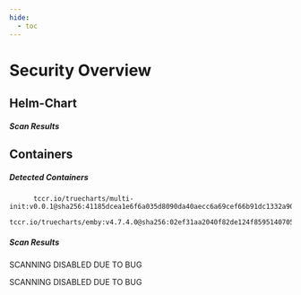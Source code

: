```yaml
---
hide:
  - toc
---
```


# Security Overview

<link href="https://truecharts.org/_static/trivy.css" type="text/css" rel="stylesheet" />

## Helm-Chart

##### Scan Results


## Containers

##### Detected Containers

          tccr.io/truecharts/multi-init:v0.0.1@sha256:41185dcea1e6f6a035d8090da40aecc6a69cef66b91dc1332a90c9d22861d367
          tccr.io/truecharts/emby:v4.7.4.0@sha256:02ef31aa2040f82de124f8595140705ca403f8bbc74fd2682d7ddf6769877723

##### Scan Results

SCANNING DISABLED DUE TO BUG

SCANNING DISABLED DUE TO BUG
